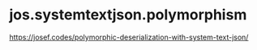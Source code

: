 # jos.systemtextjson.polymorphism

https://josef.codes/polymorphic-deserialization-with-system-text-json/
